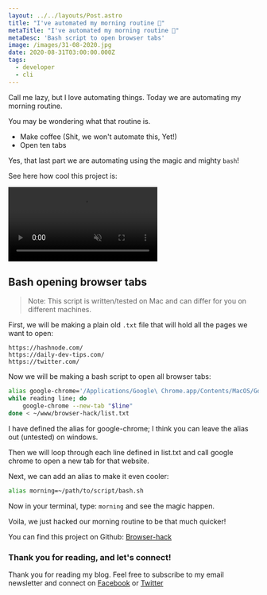 ```yaml
---
layout: ../../layouts/Post.astro
title: "I've automated my morning routine 🤖"
metaTitle: "I've automated my morning routine 🤖"
metaDesc: 'Bash script to open browser tabs'
image: /images/31-08-2020.jpg
date: 2020-08-31T03:00:00.000Z
tags:
  - developer
  - cli
---
```


Call me lazy, but I love automating things.
Today we are automating my morning routine.

You may be wondering what that routine is.

- Make coffee (Shit, we won't automate this, Yet!)
- Open ten tabs

Yes, that last part we are automating using the magic and mighty `bash`!

See here how cool this project is:

<video autoplay loop muted playsinline>
  <source src="https://res.cloudinary.com/daily-dev-tips/video/upload/q_auto/bash-chrome_vebzv5.webm" type="video/webm" />
  <source src="https://res.cloudinary.com/daily-dev-tips/video/upload/q_auto/bash-chrome_f9bbxu.mp4" type="video/mp4" />
</video>

## Bash opening browser tabs

> Note: This script is written/tested on Mac and can differ for you on different machines.

First, we will be making a plain old `.txt` file that will hold all the pages we want to open:

```
https://hashnode.com/
https://daily-dev-tips.com/
https://twitter.com/
```

Now we will be making a bash script to open all browser tabs:

```bash
alias google-chrome='/Applications/Google\ Chrome.app/Contents/MacOS/Google\ Chrome'
while reading line; do
    google-chrome --new-tab "$line"
done < ~/www/browser-hack/list.txt
```

I have defined the alias for google-chrome; I think you can leave the alias out (untested) on windows.

Then we will loop through each line defined in list.txt and call google chrome to open a new tab for that website.

Next, we can add an alias to make it even cooler:

```bash
alias morning=~/path/to/script/bash.sh
```

Now in your terminal, type: `morning` and see the magic happen.

Voila, we just hacked our morning routine to be that much quicker!

You can find this project on Github: [Browser-hack](https://github.com/rebelchris/browser-hack)

### Thank you for reading, and let's connect!

Thank you for reading my blog. Feel free to subscribe to my email newsletter and connect on [Facebook](https://www.facebook.com/DailyDevTipsBlog) or [Twitter](https://twitter.com/DailyDevTips1)
